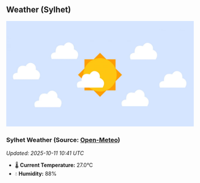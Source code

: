 ## Weather (Sylhet)
![](/weather.webp)
<!-- WEATHER-START -->
### Sylhet Weather (Source: [Open-Meteo](https://open-meteo.com))
_Updated: 2025-10-11 10:41 UTC_
* 🌡️ **Current Temperature:** 27.0°C
* 💧 **Humidity:** 88%
<!-- WEATHER-END -->

































































































































